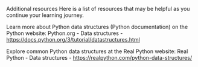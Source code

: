 Additional resources
Here is a list of resources that may be helpful as you continue your learning journey.

Learn more about Python data structures (Python documentation) on the Python website:
Python.org - Data structures - https://docs.python.org/3/tutorial/datastructures.html
 

Explore common Python data structures at the Real Python website:
Real Python - Data structures - https://realpython.com/python-data-structures/

